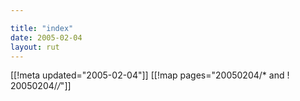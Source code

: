 ```yaml
---

title: "index"
date: 2005-02-04
layout: rut
---
```


[[!meta updated="2005-02-04"]]
[[!map pages="20050204/* and ! 20050204/*/*"]]
